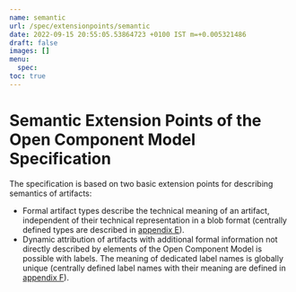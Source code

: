 ```yaml
---
name: semantic
url: /spec/extensionpoints/semantic
date: 2022-09-15 20:55:05.53864723 +0100 IST m=+0.005321486
draft: false
images: []
menu:
  spec:
toc: true
---
```

# Semantic Extension Points of the Open Component Model Specification

The specification is based on two basic extension points for describing semantics
of artifacts:
- Formal artifact types describe the technical meaning of an artifact,
  independent of their technical representation in a blob format (centrally
  defined types are described in [appendix E](../../appendix/E/README.md)).
- Dynamic attribution of artifacts with additional formal information not
  directly described by elements of the Open Component Model is possible
  with labels. The meaning of dedicated label names is globally unique
  (centrally defined label names with their meaning are defined in
  [appendix F](../../appendix/F/README.md)).
